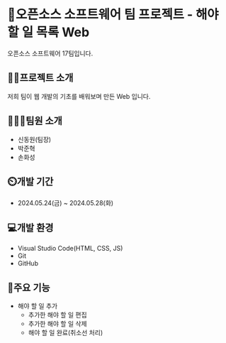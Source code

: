 # 📝오픈소스 소프트웨어 팀 프로젝트 - 해야 할 일 목록 Web
오픈소스 소프트웨어 17팀입니다.

## 👨‍🏫프로젝트 소개
저희 팀이 웹 개발의 기초를 배워보며 만든 Web 입니다. 

## 🧑‍🤝‍🧑팀원 소개
- 신동원(팀장)
- 박준혁
- 손화성

## ⏲️개발 기간
- 2024.05.24(금) ~ 2024.05.28(화)

## 💻개발 환경
- Visual Studio Code(HTML, CSS, JS)
- Git
- GitHub

## 📌주요 기능
- 해야 할 일 추가
  - 추가한 해야 할 일 편집
  - 추가한 해야 할 일 삭제
  - 해야 할 일 완료(취소선 처리)
